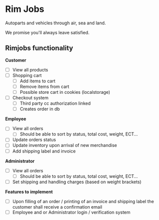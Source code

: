 # Rim Jobs 

Autoparts and vehicles through air, sea and land.

We promise you'll always leave satisfied.


##  Rimjobs functionality

**Customer**
 - [ ] View all products
- [ ] Shopping cart
	- [ ] Add items to cart
	- [ ] Remove items from cart
	- [ ] Possible store cart in cookies (localstorage)
- [ ] Checkout system
	- [ ] Third party cc authorization linked
	- [ ] Creates order in db
	
**Employee**
- [ ] View all orders
	-  [ ] Should be able to sort by status, total cost, weight, ECT...
- [ ] Update orders status
- [ ] Update inventory upon arrival of new merchandise
- [ ] Add shipping label and invoice 

**Administrator**
- [ ] View all orders
   - [ ] Should be able to sort by status, total cost, weight, ECT...
- [ ] Set shipping and handling charges (based on weight brackets)

**Features to implement**
- [ ] Upon filling of an order / printing of an invoice and shipping label the customer shall receive a confirmation email
- [ ] Employee and or Administrator login / verification system
